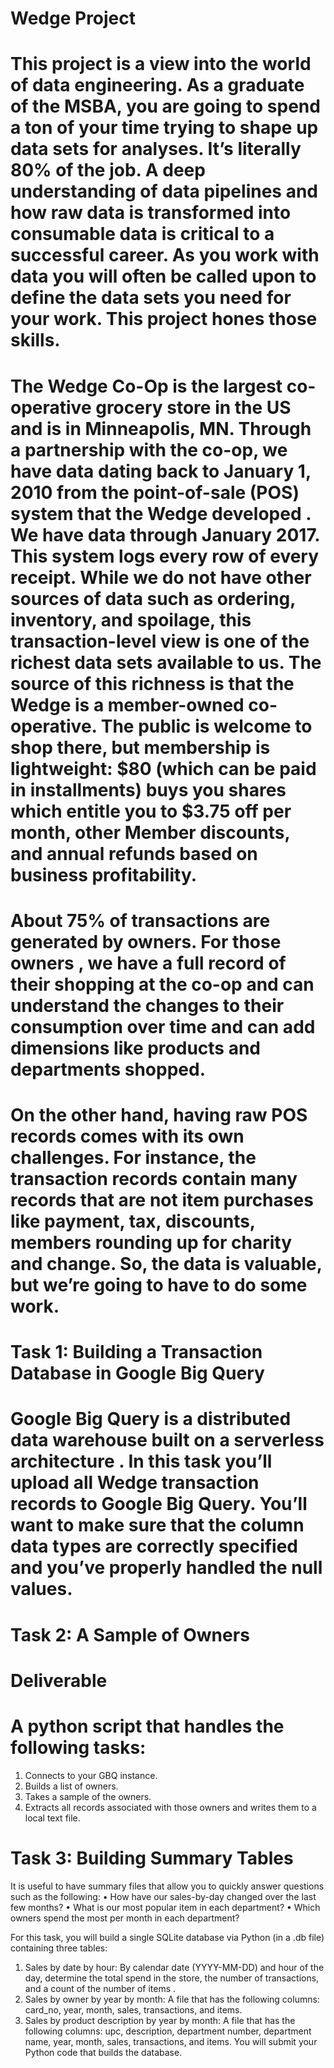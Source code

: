 # Wedge Project

# This project is a view into the world of data engineering. As a graduate of the MSBA, you are going to spend a ton of your time trying to shape up data sets for analyses. It’s literally 80% of the job. A deep understanding of data pipelines and how raw data is transformed into consumable data is critical to a successful career. As you work with data you will often be called upon to define the data sets you need for your work. This project hones those skills.

# The Wedge Co-Op is the largest co-operative grocery store in the US and is in Minneapolis, MN. Through a partnership with the co-op, we have data dating back to January 1, 2010 from the point-of-sale (POS) system that the Wedge developed . We have data through January 2017. This system logs every row of every receipt. While we do not have other sources of data such as ordering, inventory, and spoilage, this transaction-level view is one of the richest data sets available to us. The source of this richness is that the Wedge is a member-owned co-operative. The public is welcome to shop there, but membership is lightweight: $80 (which can be paid in installments) buys you shares which entitle you to $3.75 off per month, other Member discounts, and annual refunds based on business profitability. 

# About 75% of transactions are generated by owners. For those owners , we have a full record of their shopping at the co-op and can understand the changes to their consumption over time and can add dimensions like products and departments shopped. 

# On the other hand, having raw POS records comes with its own challenges. For instance, the transaction records contain many records that are not item purchases like payment, tax, discounts, members rounding up for charity and change. So, the data is valuable, but we’re going to have to do some work.


# Task 1: Building a Transaction Database in Google Big Query

# Google Big Query is a distributed data warehouse built on a serverless architecture . In this task you’ll upload all Wedge transaction records to Google Big Query. You’ll want to make sure that the column data types are correctly specified and you’ve properly handled the null values. 


# Task 2: A Sample of Owners
# Deliverable
# A python script that handles the following tasks: 
1.	Connects to your GBQ instance.
2.	Builds a list of owners. 
3.	Takes a sample of the owners. 
4.	Extracts all records associated with those owners and writes them to a local text file. 

# Task 3: Building Summary Tables

It is useful to have summary files that allow you to quickly answer questions such as the following:
•	How have our sales-by-day changed over the last few months?
•	What is our most popular item in each department?
•	Which owners spend the most per month in each department?

For this task, you will build a single SQLite database via Python (in a .db file) containing three tables:
1.	Sales by date by hour: By calendar date (YYYY-MM-DD) and hour of the day, determine the total spend in the store, the number of transactions, and a count of the number of items . 
2.	Sales by owner by year by month: A file that has the following columns: card_no, year, month, sales, transactions, and items. 
3.	Sales by product description by year by month: A file that has the following columns: upc, description, department number, department name, year, month, sales, transactions, and items.
You will submit your Python code that builds the database. 


